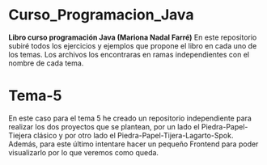 # Curso_Programacion_Java
**Libro curso programación Java (Mariona Nadal Farré)**
En este repositorio subiré todos los ejercicios y ejemplos que propone el libro en cada uno de los temas. Los archivos los encontraras en ramas independientes con el nombre de cada tema.

# Tema-5
En este caso para el tema 5 he creado un repositorio independiente para realizar los dos proyectos que se plantean, por un lado el Piedra-Papel-Tiejera clásico y por
otro lado el Piedra-Papel-Tijera-Lagarto-Spok. Además, para este último intentare hacer un pequeño Frontend para poder visualizarlo por lo que veremos como queda.
